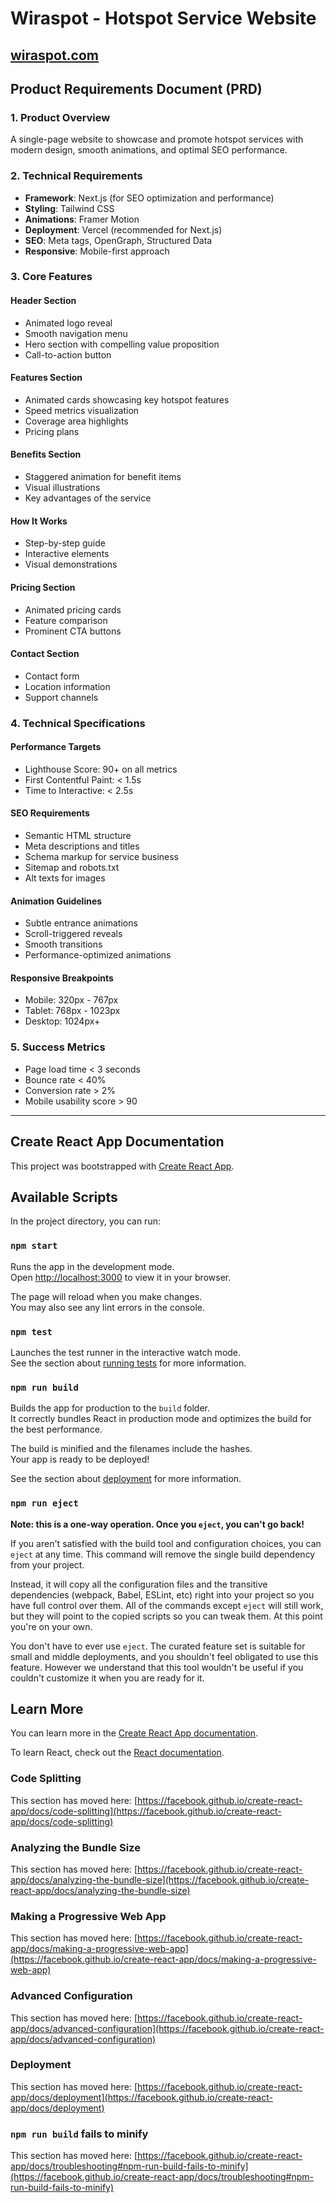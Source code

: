 # Wiraspot - Hotspot Service Website
## [wiraspot.com](https://wiraspot.com)

## Product Requirements Document (PRD)

### 1. Product Overview

A single-page website to showcase and promote hotspot services with modern design, smooth animations, and optimal SEO performance.

### 2. Technical Requirements

- **Framework**: Next.js (for SEO optimization and performance)
- **Styling**: Tailwind CSS
- **Animations**: Framer Motion
- **Deployment**: Vercel (recommended for Next.js)
- **SEO**: Meta tags, OpenGraph, Structured Data
- **Responsive**: Mobile-first approach

### 3. Core Features

#### Header Section

- Animated logo reveal
- Smooth navigation menu
- Hero section with compelling value proposition
- Call-to-action button

#### Features Section

- Animated cards showcasing key hotspot features
- Speed metrics visualization
- Coverage area highlights
- Pricing plans

#### Benefits Section

- Staggered animation for benefit items
- Visual illustrations
- Key advantages of the service

#### How It Works

- Step-by-step guide
- Interactive elements
- Visual demonstrations

#### Pricing Section

- Animated pricing cards
- Feature comparison
- Prominent CTA buttons

#### Contact Section

- Contact form
- Location information
- Support channels

### 4. Technical Specifications

#### Performance Targets

- Lighthouse Score: 90+ on all metrics
- First Contentful Paint: < 1.5s
- Time to Interactive: < 2.5s

#### SEO Requirements

- Semantic HTML structure
- Meta descriptions and titles
- Schema markup for service business
- Sitemap and robots.txt
- Alt texts for images

#### Animation Guidelines

- Subtle entrance animations
- Scroll-triggered reveals
- Smooth transitions
- Performance-optimized animations

#### Responsive Breakpoints

- Mobile: 320px - 767px
- Tablet: 768px - 1023px
- Desktop: 1024px+

### 5. Success Metrics

- Page load time < 3 seconds
- Bounce rate < 40%
- Conversion rate > 2%
- Mobile usability score > 90

---

## Create React App Documentation

This project was bootstrapped with [Create React App](https://github.com/facebook/create-react-app).

## Available Scripts

In the project directory, you can run:

### `npm start`

Runs the app in the development mode.\
Open [http://localhost:3000](http://localhost:3000) to view it in your browser.

The page will reload when you make changes.\
You may also see any lint errors in the console.

### `npm test`

Launches the test runner in the interactive watch mode.\
See the section about [running tests](https://facebook.github.io/create-react-app/docs/running-tests) for more information.

### `npm run build`

Builds the app for production to the `build` folder.\
It correctly bundles React in production mode and optimizes the build for the best performance.

The build is minified and the filenames include the hashes.\
Your app is ready to be deployed!

See the section about [deployment](https://facebook.github.io/create-react-app/docs/deployment) for more information.

### `npm run eject`

**Note: this is a one-way operation. Once you `eject`, you can't go back!**

If you aren't satisfied with the build tool and configuration choices, you can `eject` at any time. This command will remove the single build dependency from your project.

Instead, it will copy all the configuration files and the transitive dependencies (webpack, Babel, ESLint, etc) right into your project so you have full control over them. All of the commands except `eject` will still work, but they will point to the copied scripts so you can tweak them. At this point you're on your own.

You don't have to ever use `eject`. The curated feature set is suitable for small and middle deployments, and you shouldn't feel obligated to use this feature. However we understand that this tool wouldn't be useful if you couldn't customize it when you are ready for it.

## Learn More

You can learn more in the [Create React App documentation](https://facebook.github.io/create-react-app/docs/getting-started).

To learn React, check out the [React documentation](https://reactjs.org/).

### Code Splitting

This section has moved here: [https://facebook.github.io/create-react-app/docs/code-splitting](https://facebook.github.io/create-react-app/docs/code-splitting)

### Analyzing the Bundle Size

This section has moved here: [https://facebook.github.io/create-react-app/docs/analyzing-the-bundle-size](https://facebook.github.io/create-react-app/docs/analyzing-the-bundle-size)

### Making a Progressive Web App

This section has moved here: [https://facebook.github.io/create-react-app/docs/making-a-progressive-web-app](https://facebook.github.io/create-react-app/docs/making-a-progressive-web-app)

### Advanced Configuration

This section has moved here: [https://facebook.github.io/create-react-app/docs/advanced-configuration](https://facebook.github.io/create-react-app/docs/advanced-configuration)

### Deployment

This section has moved here: [https://facebook.github.io/create-react-app/docs/deployment](https://facebook.github.io/create-react-app/docs/deployment)

### `npm run build` fails to minify

This section has moved here: [https://facebook.github.io/create-react-app/docs/troubleshooting#npm-run-build-fails-to-minify](https://facebook.github.io/create-react-app/docs/troubleshooting#npm-run-build-fails-to-minify)
